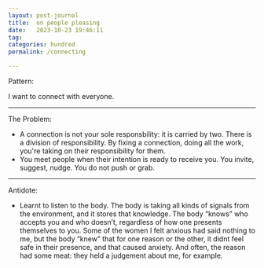 ```yaml
---
layout: post-journal
title:  on people pleasing
date:   2023-10-23 19:46:11
tag: 
categories: hundred
permalink: /connecting

---
```


Pattern:

I want to connect with everyone. 

-----

The Problem: 

* A connection is not your sole responsbility: it is carried by two. There is a division of responsibility. By fixing a connection, doing all the work, you're taking on their responsibility for them.  
* You meet people when their intention is ready to receive you. You invite, suggest, nudge. You do not push or grab. 



-------


Antidote: 

* Learnt to listen to the body. The body is taking all kinds of signals from the environment, and it stores that knowledge. The body “knows” who accepts you and who doesn’t, regardless of how one presents themselves to you. Some of the women I felt anxious had said nothing to me, but the body “knew” that for one reason or the other, it didnt feel safe in their presence, and that caused anxiety. And often, the reason had some meat: they held a judgement about me, for example. 

